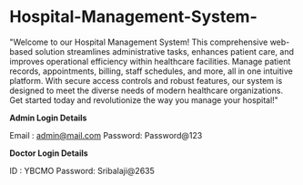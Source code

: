 # Hospital-Management-System-
"Welcome to our Hospital Management System! This comprehensive web-based solution streamlines administrative tasks, enhances patient care, and improves operational efficiency within healthcare facilities. Manage patient records, appointments, billing, staff schedules, and more, all in one intuitive platform. With secure access controls and robust features, our system is designed to meet the diverse needs of modern healthcare organizations. Get started today and revolutionize the way you manage your hospital!"



**Admin Login Details**

Email   : admin@mail.com
Password: Password@123


**Doctor Login Details**

ID      : YBCMO
Password: Sribalaji@2635
